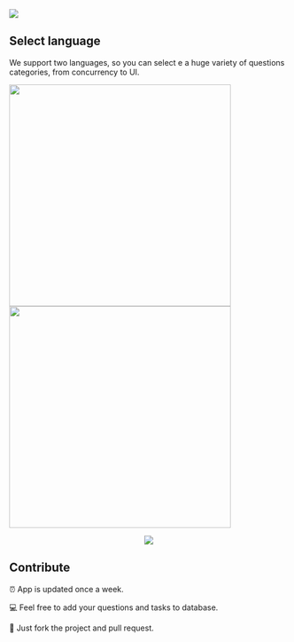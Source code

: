 <img src="https://github.com/dashvlas/awesome-ios-interview/blob/master/Resources/Main.png">

## Select language
We support two languages, so you can select e a huge variety of questions categories, from concurrency to UI.

<img src="https://github.com/dashvlas/awesome-ios-interview/blob/master/Resources/Artboard-filled-left.png" width="400"> <img src="https://github.com/dashvlas/awesome-ios-interview/blob/master/Resources/Artboard-filled-right.png" width="400">

<!--'Awesome Interview' helps you to prepare for an interview and refresh your knowledge.-->

<p align="center"><img src="https://github.com/dashvlas/awesome-ios-interview/blob/master/Resources/Main.jpg"></p>

<!--We provide a huge variety of questions categories, from concurrency to UI-->


## Contribute
⏰ App is updated once a week.

💻 Feel free to add your questions and tasks to database.

🚀 Just fork the project and pull request.
